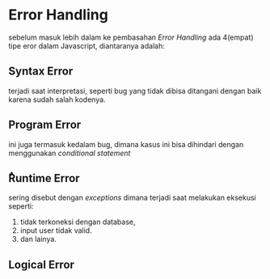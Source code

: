 # Error Handling

sebelum masuk lebih dalam ke pembasahan *Error Handling* ada 4(empat) tipe eror dalam Javascript, diantaranya adalah:

## Syntax Error
terjadi saat interpretasi, seperti bug yang tidak dibisa ditangani dengan baik karena sudah salah kodenya.

## Program Error
ini juga termasuk kedalam bug, dimana kasus ini bisa dihindari dengan menggunakan *conditional statement*

## ٌRuntime Error
sering disebut dengan *exceptions* dimana terjadi saat melakukan eksekusi seperti:
1. tidak terkoneksi dengan database,
2. input user tidak valid.
3. dan lainya.

## Logical Error
